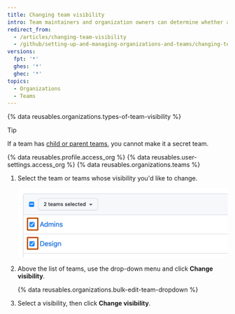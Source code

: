 ```yaml
---
title: Changing team visibility
intro: Team maintainers and organization owners can determine whether a team is *visible* or *secret*.
redirect_from:
  - /articles/changing-team-visibility
  - /github/setting-up-and-managing-organizations-and-teams/changing-team-visibility
versions:
  fpt: '*'
  ghes: '*'
  ghec: '*'
topics:
  - Organizations
  - Teams
---
```


{% data reusables.organizations.types-of-team-visibility %}

> [!TIP]
> If a team has [child or parent teams](/organizations/organizing-members-into-teams/about-teams), you cannot make it a secret team.

{% data reusables.profile.access_org %}
{% data reusables.user-settings.access_org %}
{% data reusables.organizations.teams %}
1. Select the team or teams whose visibility you'd like to change.

   ![Screenshot of the first two teams in the list of teams. To the left of each team, a checkbox is checked and outlined in dark orange.](/assets/images/help/teams/list-of-teams-selected.png)
1. Above the list of teams, use the drop-down menu and click **Change visibility**.

   {% data reusables.organizations.bulk-edit-team-dropdown %}
1. Select a visibility, then click **Change visibility**.
